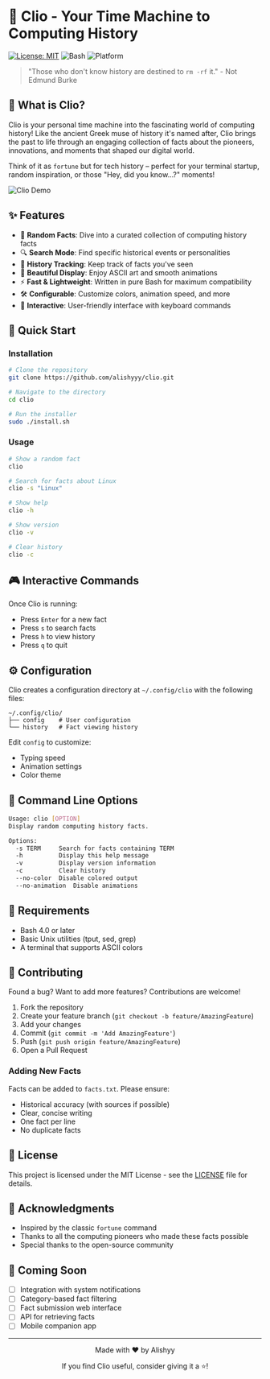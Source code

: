 # 🎲 Clio - Your Time Machine to Computing History

[![License: MIT](https://img.shields.io/badge/License-MIT-yellow.svg)](https://opensource.org/licenses/MIT)
![Bash](https://img.shields.io/badge/Shell-Bash-green.svg)
![Platform](https://img.shields.io/badge/Platform-Linux%20%7C%20macOS-blue.svg)

> "Those who don't know history are destined to `rm -rf` it." - Not Edmund Burke

## 🚀 What is Clio?

Clio is your personal time machine into the fascinating world of computing history! Like the ancient Greek muse of history it's named after, Clio brings the past to life through an engaging collection of facts about the pioneers, innovations, and moments that shaped our digital world.

Think of it as `fortune` but for tech history – perfect for your terminal startup, random inspiration, or those "Hey, did you know...?" moments!

![Clio Demo](https://raw.githubusercontent.com/yourusername/clio/main/demo.gif)

## ✨ Features

- 🎯 **Random Facts**: Dive into a curated collection of computing history facts
- 🔍 **Search Mode**: Find specific historical events or personalities
- 📝 **History Tracking**: Keep track of facts you've seen
- 🎨 **Beautiful Display**: Enjoy ASCII art and smooth animations
- ⚡ **Fast & Lightweight**: Written in pure Bash for maximum compatibility
- 🛠️ **Configurable**: Customize colors, animation speed, and more
- 📱 **Interactive**: User-friendly interface with keyboard commands

## 🚀 Quick Start

### Installation

```bash
# Clone the repository
git clone https://github.com/alishyyy/clio.git

# Navigate to the directory
cd clio

# Run the installer
sudo ./install.sh
```

### Usage

```bash
# Show a random fact
clio

# Search for facts about Linux
clio -s "Linux"

# Show help
clio -h

# Show version
clio -v

# Clear history
clio -c
```

## 🎮 Interactive Commands

Once Clio is running:
- Press `Enter` for a new fact
- Press `s` to search facts
- Press `h` to view history
- Press `q` to quit

## ⚙️ Configuration

Clio creates a configuration directory at `~/.config/clio` with the following files:

```
~/.config/clio/
├── config    # User configuration
└── history   # Fact viewing history
```

Edit `config` to customize:
- Typing speed
- Animation settings
- Color theme

## 🎨 Command Line Options

```bash
Usage: clio [OPTION]
Display random computing history facts.

Options:
  -s TERM     Search for facts containing TERM
  -h          Display this help message
  -v          Display version information
  -c          Clear history
  --no-color  Disable colored output
  --no-animation  Disable animations
```

## 🔧 Requirements

- Bash 4.0 or later
- Basic Unix utilities (tput, sed, grep)
- A terminal that supports ASCII colors

## 🤝 Contributing

Found a bug? Want to add more features? Contributions are welcome!

1. Fork the repository
2. Create your feature branch (`git checkout -b feature/AmazingFeature`)
3. Add your changes
4. Commit (`git commit -m 'Add AmazingFeature'`)
5. Push (`git push origin feature/AmazingFeature`)
6. Open a Pull Request

### Adding New Facts

Facts can be added to `facts.txt`. Please ensure:
- Historical accuracy (with sources if possible)
- Clear, concise writing
- One fact per line
- No duplicate facts

## 📜 License

This project is licensed under the MIT License - see the [LICENSE](LICENSE) file for details.

## 💖 Acknowledgments

- Inspired by the classic `fortune` command
- Thanks to all the computing pioneers who made these facts possible
- Special thanks to the open-source community

## 🔮 Coming Soon

- [ ] Integration with system notifications
- [ ] Category-based fact filtering
- [ ] Fact submission web interface
- [ ] API for retrieving facts
- [ ] Mobile companion app

---

<div align="center">
Made with ❤️ by Alishyy

If you find Clio useful, consider giving it a ⭐️!
</div>
